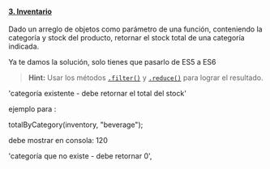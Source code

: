 #### [3. Inventario](inventory)

Dado un arreglo de objetos como parámetro de una función, conteniendo la
categoría y stock del producto, retornar el stock total de una categoría
indicada.

Ya te damos la solución, solo tienes que pasarlo de ES5 a ES6



> **Hint:** Usar los métodos [`.filter()`](https://developer.mozilla.org/es/docs/Web/JavaScript/Referencia/Objetos_globales/Array/filter)
y [`.reduce()`](https://developer.mozilla.org/es/docs/Web/JavaScript/Referencia/Objetos_globales/Array/reduce)
para lograr el resultado.






'categoría existente - debe retornar el total del stock'

ejemplo para :

totalByCategory(inventory, "beverage");

debe mostrar en consola: 120

'categoría que no existe - debe retornar 0',
